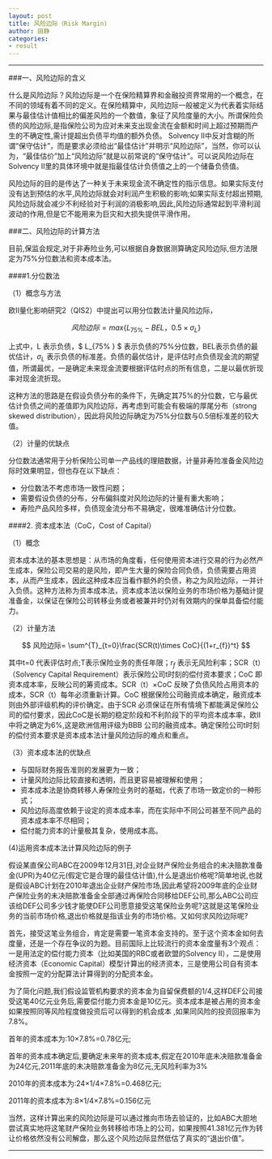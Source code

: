 ```yaml
---
layout: post
title: 风险边际（Risk Margin)
author: 田静
categories:
- result
---   
```


---

###一、风险边际的含义

什么是风险边际？风险边际是一个在保险精算界和金融投资界常用的一个概念，在不同的领域有着不同的定义。在保险精算中，风险边际一般被定义为代表着实际结果与最佳估计值相比的偏差风险的一个数值，象征了风险度量的大小。所谓保险负债的风险边际,是指保险公司为应对未来支出现金流在金额和时间上超过预期而产生的不确定性,需计提超出负债平均值的额外负债。
Solvency II中反对含糊的所谓“保守估计”，而是要求必须给出“最佳估计”并明示“风险边际”，当然，你可以认为，“最佳估价”加上“风险边际”就是以前常说的“保守估计”。可以说风险边际在Solvency II里的具体环境中就是指最佳估计负债值之上的一个储备负债值。

风险边际的目的是传达了一种关于未来现金流不确定性的指示信息。如果实际支付没有达到预估的水平,风险边际就会对利润产生积极的影响;如果实际支付超出预期,风险边际就会减少不利经验对于利润的消极影响,因此,风险边际通常起到平滑利润波动的作用,但是它不能用来为巨灾和大损失提供平滑作用。

###二、风险边际的计算方法

目前,保监会规定,对于非寿险业务,可以根据自身数据测算确定风险边际,但方法限定为75%分位数法和资本成本法。

####1.分位数法

（1）概念与方法

欧II量化影响研究2（QIS2）中提出可以用分位数法计量风险边际，

$$ 风险边际=max\{L_{75\%}-BEL，0.5 \times \sigma_{L}\} $$

上式中，L 表示负债，$ L_{75\% } $ 表示负债的75%分位数，BEL表示负债的最优估计，$\sigma_{L}$ 表示负债的标准差。负债的最优估计，是评估时点负债现金流的期望值，所谓最优，一是确定未来现金流要根据评估时点的所有信息，二是以最优折现率对现金流折现。

这种方法的思路是在假设负债分布的条件下，先确定其75%的分位数，它与最优估计负债之间的差值即为风险边际，再考虑到可能会有极端的厚尾分布（strong skewed distribution），因此将风险边际确定为75%分位数与0.5倍标准差的较大值。

（2）计量的优缺点

分位数法通常用于分析保险公司单一产品线的理赔数据，计量非寿险准备金风险边际时效果明显，但也存在以下缺点：

- 分位数法不考虑市场一致性问题；
- 需要假设负债的分布，分布偏斜度对风险边际的计量有重大影响；
- 寿险产品风险多样，负债现金流分布不易确定，很难准确估计分位数。

####2.	资本成本法（CoC，Cost of Capital）

（1）概念

资本成本法的基本思想是：从市场的角度看，任何使用资本进行交易的行为必然产生成本，保险公司交易的是风险，即产生大量的保险合同负债，负债需要占用资本，从而产生成本，因此这种成本应当看作额外的负债，称之为风险边际，一并计入负债。这种方法称为资本成本法，资本成本法以保险业务的市场价格为基础计提准备金，以保证在保险公司转移业务或者被兼并时仍对有效期内的保单具备偿付能力。

（2）计量方法

$$ 风险边际= \sum^{T}_{t=0}\frac{SCR(t)\times CoC}{(1+r_{f})^t} $$

其中t=0 代表评估时点;T表示保险业务的责任年限；$r_{f}$ 表示无风险利率；SCR（t）（Solvency Capital Requirement）表示保险公司t时刻的偿付资本要求；CoC 即资本成本率，反映公司的筹资成本。SCR（t）×CoC 反映了负债风险占用资本的成本，SCR（t）每年必须重新计算。CoC 根据保险公司融资成本确定，融资成本则由外部评级机构的评价确定。由于SCR 必须保证在所有情境下都能满足保险公司的偿付要求，因此CoC是长期的稳定阶段和不利阶段下的平均资本成本率，欧II中将之确定为6%,这是欧洲信用评级为BBB 公司的融资成本。确定保险公司t时刻的偿付资本要求是资本成本法计量风险边际的难点和重点。

（3）资本成本法的优缺点

- 与国际财务报告准则的发展更为一致；
- 计量风险边际比较直接和透明，而且更容易被理解和使用；
- 资本成本法是协商转移人寿保险业务时的基础，代表了市场一致定价的一种形式；
- 风险边际高度依赖于设定的资本成本率，而在实际中不同公司甚至不同产品的资本成本率不尽相同；
- 偿付能力资本的计量极其复杂，使用成本高。

(4)运用资本成本法计算风险边际的例子

假设某直保公司ABC在2009年12月31日,对企业财产保险业务组合的未决赔款准备金(UPR)为40亿元(假定它是合理的最佳估计值),什么是退出价格呢?简单地说,也就是假设ABC计划在2010年退出企业财产保险市场,因此希望将2009年底的企业财产保险业务的未决赔款准备金全部通过再保险合同移给DEF公司,那么ABC公司应该给DEF公司多少钱才能使DEF公司愿意接受这笔保险业务呢?这就是这笔保险业务的当前市场价格,退出价格就是指该业务的市场价格。又如何求风险边际呢?

首先，接受这笔业务组合，肯定是需要一笔资本金支持的。至于这个资本金如何去度量，还是一个存在争议的为题。目前国际上比较流行的资本金度量有3个观点：一是用法定的偿付能力资本（比如美国的RBC或者欧盟的Solvency II），二是使用经济资本（Economic Capital）模型计算出的经济资本，三是使用公司自有资本金按照一定的分配算法计算得到的分配资本金。

为了简化问题,我们假设监管机构要求的资本金为自留保费额的1/4,这样DEF公司接受这笔40亿元业务后,需要偿付能力资本金是10亿元。资本成本是被占用的资本金如果按照同等风险程度做投资后可以得到的机会成本 ,如果同风险的投资回报率为7.8%。

首年的资本成本为:10×7.8%=0.78亿元;

首年的资本成本确定后,要确定未来年的资本成本,假定在2010年底未决赔款准备金为24亿元,2011年底的未决赔款准备金为8亿元,无风险利率为3%

2010年的资本成本为:24×1/4×7.8%=0.468亿元;

2011年的资本成本为:8×1/4×7.8%=0.156亿元
     
当然，这样计算出来的风险边际是可以通过推向市场去验证的，比如ABC大胆地尝试真实地将这笔财产保险业务转移给市场上的公司，如果按照41.381亿元作为转让价格依然没有公司解盘，那么这个风险边际显然低估了真实的“退出价值”。

---








